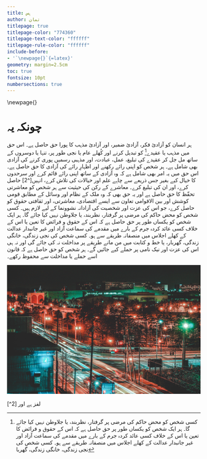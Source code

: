 ```yaml
---
title: ہس
author: تمان
titlepage: true
titlepage-color: "774360"
titlepage-text-color: "ffffff"
titlepage-rule-color: "ffffff"
include-before:
- '`\newpage{}`{=latex}'
geometry: margin=2.5cm
toc: true
fontsize: 10pt
numbersections: true
---
```


\newpage{}

# چونکہ یہ

ہر انسان کو آزادیٔ فکر، آزادیٔ ضمیر، اور آزادیٔ مذہب کا پورا حق حاصل ہے۔ اس حق میں مذہب یا عقیدے[^1] کو تبدیل کرنے اور کُھلے عام یا نجی طور پر، تنہا یا دوسروں کے ساتھ مل جل کر عقیدے کی تبلیغ، عمل، عبادت، اور مذہبی رسمیں پوری کرنے کی آزادی بھی شامل ہے۔ ہر شخص کو اپنی رائے رکھنے اور اظہارِ رائے کی آزادی کا حق حاصل ہے۔ اس حق میں یہ امر بھی شامل ہے کہ وہ آزادی کے ساتھ اپنی رائے قائم کرے اور سرحدوں کا خیال کیے بغیر جس ذریعے سے چاہے علم اور خیالات کی تلاش کرے، انہیں[^2] حاصل کرے، اور ان کی تبلیغ کرے۔ معاشرے کے رکن کی حیثیت سے ہر شخص کو معاشرتی تحفّظ کا حق حاصل ہے اور یہ حق بھی کہ وہ ملک کے نظام اور وسائل کے مطابق قومی کوشش اور بین الاقوامی تعاون سے ایسے اقتصادی، معاشرتی، اور ثقافتی حقوق کو حاصل کرے، جو اس کی عزت اور شخصیت کی آزادانہ نشوونما کے لیے لازم ہیں۔  کسی شخص کو محض حاکم کی مرضی پر گرفتار، نظربند، یا جلاوطن نہیں کیا جائے گا۔ ہر ایک شخص کو یکساں طور پر حق حاصل ہے کہ اس کے حقوق و فرائض کا تعین یا اس کے خلاف کسی عائد کردہ جرم کے بارے میں مقدمے کی سماعت آزاد اور غیر جانبدار عدالت کے کھلے اجلاس میں منصفانہ طریقے سے ہو۔ کسی شخص کی نجی زندگی، خانگی زندگی، گھربار، یا خط و کتابت میں من مانے طریقے پر مداخلت نہ کی جائے گی اور نہ ہی اس کی عزت اور نیک نامی پر حملے کیے جائیں گے۔ ہر شخص کو حق حاصل ہے کہ قانون اسے حملے یا مداخلت سے محفوظ رکھے۔ 

![لاس اینجلس](examples/images/example-la-streets.jpg "los angeles")

[^1]: کسی شخص کو محض حاکم کی مرضی پر گرفتار، نظربند، یا جلاوطن نہیں کیا جائے گا۔ ہر ایک شخص کو یکساں طور پر حق حاصل ہے کہ اس کے حقوق و فرائض کا تعین یا اس کے خلاف کسی عائد کردہ جرم کے بارے میں مقدمے کی سماعت آزاد اور غیر جانبدار عدالت کے کھلے اجلاس میں منصفانہ طریقے سے ہو۔ کسی شخص کی نجی زندگی، خانگی زندگی، گھربا

[^2] لفز ہے اور 